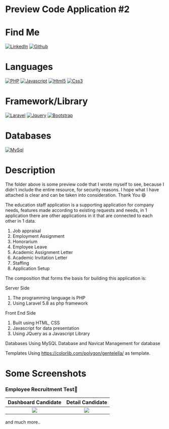 
# Preview Code Application #2

# Find Me

[![LinkedIn](https://img.shields.io/badge/LinkedIn-0077B5?style=for-the-badge&logo=linkedin&logoColor=white)](https://www.linkedin.com/in/suharyadi-3423a3193/)
[![Github](https://img.shields.io/badge/GitHub-100000?style=for-the-badge&logo=github&logoColor=white)](https://github.com/suharyadi2112)

# Languages

[![PHP](https://img.shields.io/badge/PHP-777BB4?style=for-the-badge&logo=php&logoColor=white)](https://www.php.net/manual/en/index.php)
[![Javascript](https://img.shields.io/badge/JavaScript-323330?style=for-the-badge&logo=javascript&logoColor=F7DF1E)](https://developer.mozilla.org/en-US/docs/Learn/Getting_started_with_the_web/JavaScript_basics?retiredLocale=id)
[![Html5](https://img.shields.io/badge/HTML5-E34F26?style=for-the-badge&logo=html5&logoColor=white)](https://developer.mozilla.org/en-US/docs/Web/HTML)
[![Css3](https://img.shields.io/badge/CSS3-1572B6?style=for-the-badge&logo=css3&logoColor=white)](https://developer.mozilla.org/en-US/docs/Web/CSS)

# Framework/Library

[![Laravel](https://img.shields.io/badge/Laravel-FF2D20?style=for-the-badge&logo=laravel&logoColor=white)](https://laravel.com/)
[![Jquery](https://img.shields.io/badge/jQuery-0769AD?style=for-the-badge&logo=jquery&logoColor=white)](https://jquery.com/)
[![Bootstrap](https://img.shields.io/badge/bootstrap-%23563D7C.svg?style=for-the-badge&logo=bootstrap&logoColor=white)](https://getbootstrap.com/)

# Databases

[![MySql](https://img.shields.io/badge/mysql-%2300f.svg?style=for-the-badge&logo=mysql&logoColor=white)](https://www.mysql.com/)

# Description

The folder above is some preview code that I wrote myself to see, because I didn't include the entire resource, for security reasons. I hope what I have attached is clear and can be taken into consideration. Thank You 😄

The education staff application is a supporting application for company needs, features made according to existing requests and needs,
in 1 application there are other applications in it that are connected to each other in 1 data.

<ol>
  <li>Job appraisal</li><li>Employment Assignment</li><li>Honorarium</li><li>Employee Leave</li><li>Academic Assignment Letter</li><li>Academic Invitation Letter</li><li>Staffing</li><li>Application Setup</li>
</ol> 

The composition that forms the basis for building this application is:
 
Server Side
<ol>
  <li>The programming language is PHP</li>
  <li>Using Laravel 5.8 as php framework</li>
</ol>

Front End Side
<ol>
  <li>Built using HTML, CSS</li>
  <li>Javascript for data presentation</li>
  <li>Using JQuery as a Javascript Library</li>
</ol>

Databases
Using MySQL Database and Navicat Management for database

Templates
Using https://colorlib.com/polygon/gentelella/ as template.

# Some Screenshots

<h3>Employee Recruitment Test&#x1F53D;</h3>

Dashboard Candidate | Detail Candidate
:-------------------------:|:-------------------------:
<img src="https://user-images.githubusercontent.com/105489642/168820909-af32b60e-f595-4ed5-b251-117db8716b65.jpg">  |  <img src="https://user-images.githubusercontent.com/105489642/168821061-2e770cac-e3f6-4fbe-b95d-c931e8ca840c.jpg">

and much more..
